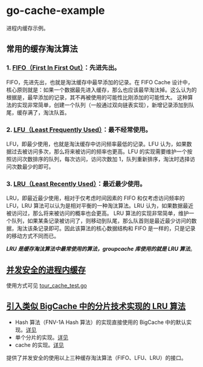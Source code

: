 # go-cache-example

进程内缓存示例。

## 常用的缓存淘汰算法

### 1. [FIFO（First In First Out）](./fifo)：先进先出。

FIFO，先进先出，也就是淘汰缓存中最早添加的记录。在 FIFO Cache 设计中，核心原则就是：如果一个数据最先进入缓存，那么也应该最早淘汰掉。这么认为的根据是，最早添加的记录，其不再被使用的可能性比刚添加的可能性大。
这种算法的实现非常简单，创建一个队列（一般通过双向链表实现），新增记录添加到队尾，缓存满了，淘汰队首。

### 2. [LFU（Least Frequently Used）](./lfu)：最不经常使用。

LFU，即最少使用，也就是淘汰缓存中访问频率最低的记录。LFU 认为，如果数据过去被访问多次，那么将来被访问的频率也更高。LFU 的实现需要维护一个按照访问次数排序的队列，每次访问，访问次数加 1，队列重新排序，淘汰时选择访问次数最少的即可。

### 3. [LRU（Least Recently Used）](./lru)：最近最少使用。

LRU，即最近最少使用，相对于仅考虑时间因素的 FIFO 和仅考虑访问频率的 LFU，LRU 算法可以认为是相对平衡的一种淘汰算法。LRU 认为，如果数据最近被访问过，那么将来被访问的概率也会更高。
LRU 算法的实现非常简单，维护一个队列，如果某条记录被访问了，则移动到队尾，那么队首则是最近最少访问的数据，淘汰该条记录即可。因此该算法的核心数据结构和 FIFO 是一样的，只是记录的移动方式不同而已。

***LRU 是缓存淘汰算法中最常使用的算法，groupcache 库使用的就是 LRU 算法***。

## [并发安全的进程内缓存](./tour_cache.go)

使用方式可见 [tour_cache_test.go](./tour_cache_test.go)

## [引入类似 BigCache 中的分片技术实现的 LRU 算法](./fast)

- Hash 算法（FNV-1A Hash 算法）的实现直接使用的 BigCache 中的默认实现。[详见](./fast/hasher.go)
- 单个分片的实现。[详见](./fast/shard.go)
- cache 的实现。[详见](./fast/cache.go)

提供了并发安全的使用以上三种缓存淘汰算法（FIFO、LFU、LRU）的接口。